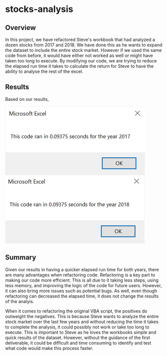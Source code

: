 # stocks-analysis

## Overview

In this project, we have refactored Steve's workbook that had analyzed a dozen stocks from 2017 and 2018. We have done this as he wants to expand the dataset to include the entire stock market. However if we used the same code from before, it would have either not worked as well or might have taken too long to execute. By modifying our code, we are trying to reduce the elapsed run time it takes to calculate the return for Steve to have the ability to analyse the rest of the excel. 

## Results

Based on our results, 

![Elapsed Time 2017](Resources/VBA_Challenge_2017.PNG) ![Elapsed Time 2018](Resources/VBA_Challenge_2018.PNG)

## Summary

Given our results in having a quicker elapsed run time for both years, there are many advantages when refactoring code. Refactoring is a key part to making our code more efficient. This is all due to it taking less steps, using less memory, and improving the logic of the code for future users. However, it can also bring more issues such as potential bugs. As well, even though refactoring can decreased the elapsed time, it does not change the results of the analyis. 

When it comes to refactoring the original VBA script, the positives do outweight the negatives. This is because Steve wants to analyze the entire stock market over the last few years and without reducing the time it takes to complete the analysis, it could possibly not work or take too long to execute. This is important to Steve as he loves the workbooks simple and quick results of the dataset. However, without the guidance of the first deliverable, it could be difficult and time consuming to identify and test what code would make this process faster. 

